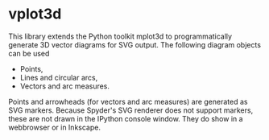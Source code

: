# vplot3d

This library extends the Python toolkit mplot3d to programmatically generate 3D vector diagrams for SVG output.
The following diagram objects can be used

- Points,
- Lines and circular arcs,
- Vectors and arc measures.

Points and arrowheads (for vectors and arc measures) are generated as SVG markers.
Because Spyder's SVG renderer does not support markers, these are not drawn in the IPython console window. They do show in a webbrowser or in Inkscape.